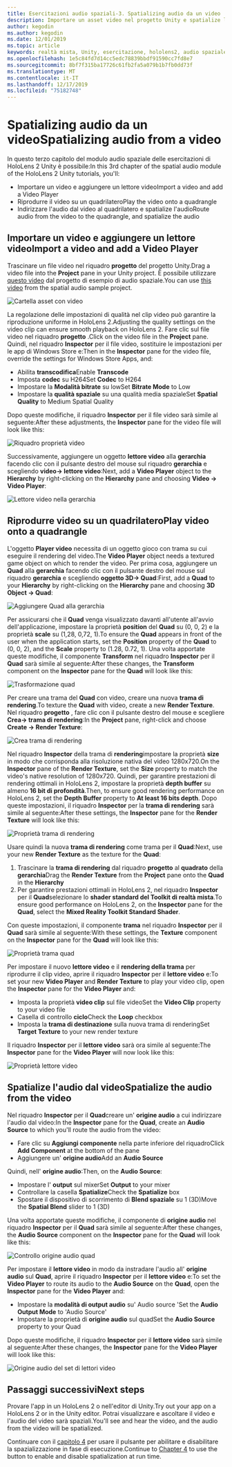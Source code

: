 ```yaml
---
title: Esercitazioni audio spaziali-3. Spatializing audio da un video
description: Importare un asset video nel progetto Unity e spatialize l'audio dal video.
author: kegodin
ms.author: kegodin
ms.date: 12/01/2019
ms.topic: article
keywords: realtà mista, Unity, esercitazione, hololens2, audio spaziale
ms.openlocfilehash: 1e5c84fd7d14cc5edc78839bbdf91590cc7fd8e7
ms.sourcegitcommit: 8bf7f315ba17726c61fb2fa5a079b1b7fb0dd73f
ms.translationtype: MT
ms.contentlocale: it-IT
ms.lasthandoff: 12/17/2019
ms.locfileid: "75182748"
---
```

# <a name="spatializing-audio-from-a-video"></a><span data-ttu-id="4111e-105">Spatializing audio da un video</span><span class="sxs-lookup"><span data-stu-id="4111e-105">Spatializing audio from a video</span></span>
<span data-ttu-id="4111e-106">In questo terzo capitolo del modulo audio spaziale delle esercitazioni di HoloLens 2 Unity è possibile:</span><span class="sxs-lookup"><span data-stu-id="4111e-106">In this 3rd chapter of the spatial audio module of the HoloLens 2 Unity tutorials, you'll:</span></span>
* <span data-ttu-id="4111e-107">Importare un video e aggiungere un lettore video</span><span class="sxs-lookup"><span data-stu-id="4111e-107">Import a video and add a Video Player</span></span>
* <span data-ttu-id="4111e-108">Riprodurre il video su un quadrilatero</span><span class="sxs-lookup"><span data-stu-id="4111e-108">Play the video onto a quadrangle</span></span>
* <span data-ttu-id="4111e-109">Indirizzare l'audio dal video al quadrilatero e spatialize l'audio</span><span class="sxs-lookup"><span data-stu-id="4111e-109">Route audio from the video to the quadrangle, and spatialize the audio</span></span>

## <a name="import-a-video-and-add-a-video-player"></a><span data-ttu-id="4111e-110">Importare un video e aggiungere un lettore video</span><span class="sxs-lookup"><span data-stu-id="4111e-110">Import a video and add a Video Player</span></span>

<span data-ttu-id="4111e-111">Trascinare un file video nel riquadro **progetto** del progetto Unity.</span><span class="sxs-lookup"><span data-stu-id="4111e-111">Drag a video file into the **Project** pane in your Unity project.</span></span> <span data-ttu-id="4111e-112">È possibile utilizzare [questo video](https://github.com/microsoft/spatialaudio-unity/blob/develop/Samples/MicrosoftSpatializerSample/Assets/Microsoft%20HoloLens%20-%20Spatial%20Sound-PTPvx7mDon4.mp4?raw=true) dal progetto di esempio di audio spaziale.</span><span class="sxs-lookup"><span data-stu-id="4111e-112">You can use [this video](https://github.com/microsoft/spatialaudio-unity/blob/develop/Samples/MicrosoftSpatializerSample/Assets/Microsoft%20HoloLens%20-%20Spatial%20Sound-PTPvx7mDon4.mp4?raw=true) from the spatial audio sample project.</span></span>

![Cartella asset con video](images/spatial-audio/assets-folder-with-video.png)

<span data-ttu-id="4111e-114">La regolazione delle impostazioni di qualità nel clip video può garantire la riproduzione uniforme in HoloLens 2.</span><span class="sxs-lookup"><span data-stu-id="4111e-114">Adjusting the quality settings on the video clip can ensure smooth playback on HoloLens 2.</span></span> <span data-ttu-id="4111e-115">Fare clic sul file video nel riquadro **progetto** .</span><span class="sxs-lookup"><span data-stu-id="4111e-115">Click on the video file in the **Project** pane.</span></span> <span data-ttu-id="4111e-116">Quindi, nel riquadro **Inspector** per il file video, sostituire le impostazioni per le app di Windows Store e:</span><span class="sxs-lookup"><span data-stu-id="4111e-116">Then in the **Inspector** pane for the video file, override the settings for Windows Store Apps, and:</span></span>
* <span data-ttu-id="4111e-117">Abilita **transcodifica**</span><span class="sxs-lookup"><span data-stu-id="4111e-117">Enable **Transcode**</span></span>
* <span data-ttu-id="4111e-118">Imposta **codec** su H264</span><span class="sxs-lookup"><span data-stu-id="4111e-118">Set **Codec** to H264</span></span>
* <span data-ttu-id="4111e-119">Impostare la **Modalità bitrate** su low</span><span class="sxs-lookup"><span data-stu-id="4111e-119">Set **Bitrate Mode** to Low</span></span>
* <span data-ttu-id="4111e-120">Impostare la **qualità spaziale** su una qualità media spaziale</span><span class="sxs-lookup"><span data-stu-id="4111e-120">Set **Spatial Quality** to Medium Spatial Quality</span></span>

<span data-ttu-id="4111e-121">Dopo queste modifiche, il riquadro **Inspector** per il file video sarà simile al seguente:</span><span class="sxs-lookup"><span data-stu-id="4111e-121">After these adjustments, the **Inspector** pane for the video file will look like this:</span></span>

![Riquadro proprietà video](images/spatial-audio/video-property-pane.png)

<span data-ttu-id="4111e-123">Successivamente, aggiungere un oggetto **lettore video** alla **gerarchia** facendo clic con il pulsante destro del mouse sul riquadro **gerarchia** e scegliendo **video-> lettore video**:</span><span class="sxs-lookup"><span data-stu-id="4111e-123">Next, add a **Video Player** object to the **Hierarchy** by right-clicking on the **Hierarchy** pane and choosing **Video -> Video Player**:</span></span>

![Lettore video nella gerarchia](images/spatial-audio/video-player-in-hierarchy.png)

## <a name="play-video-onto-a-quadrangle"></a><span data-ttu-id="4111e-125">Riprodurre video su un quadrilatero</span><span class="sxs-lookup"><span data-stu-id="4111e-125">Play video onto a quadrangle</span></span>
<span data-ttu-id="4111e-126">L'oggetto **Player video** necessita di un oggetto gioco con trama su cui eseguire il rendering del video.</span><span class="sxs-lookup"><span data-stu-id="4111e-126">The **Video Player** object needs a textured game object on which to render the video.</span></span> <span data-ttu-id="4111e-127">Per prima cosa, aggiungere un **Quad** alla **gerarchia** facendo clic con il pulsante destro del mouse sul riquadro **gerarchia** e scegliendo **oggetto 3D-> Quad**:</span><span class="sxs-lookup"><span data-stu-id="4111e-127">First, add a **Quad** to your **Hierarchy** by right-clicking on the **Hierarchy** pane and choosing **3D Object -> Quad**:</span></span>

![Aggiungere Quad alla gerarchia](images/spatial-audio/add-quad-to-hierarchy.png)

<span data-ttu-id="4111e-129">Per assicurarsi che il **Quad** venga visualizzato davanti all'utente all'avvio dell'applicazione, impostare la proprietà **position** del **Quad** su (0, 0, 2) e la proprietà **scale** su (1,28, 0,72, 1).</span><span class="sxs-lookup"><span data-stu-id="4111e-129">To ensure the **Quad** appears in front of the user when the application starts, set the **Position** property of the **Quad** to (0, 0, 2), and the **Scale** property to (1.28, 0.72, 1).</span></span> <span data-ttu-id="4111e-130">Una volta apportate queste modifiche, il componente **Transform** nel riquadro **Inspector** per il **Quad** sarà simile al seguente:</span><span class="sxs-lookup"><span data-stu-id="4111e-130">After these changes, the **Transform** component on the **Inspector** pane for the **Quad** will look like this:</span></span>

![Trasformazione quad](images/spatial-audio/quad-transform.png)

<span data-ttu-id="4111e-132">Per creare una trama del **Quad** con video, creare una nuova **trama di rendering**.</span><span class="sxs-lookup"><span data-stu-id="4111e-132">To texture the **Quad** with video, create a new **Render Texture**.</span></span> <span data-ttu-id="4111e-133">Nel riquadro **progetto** , fare clic con il pulsante destro del mouse e scegliere **Crea-> trama di rendering**:</span><span class="sxs-lookup"><span data-stu-id="4111e-133">In the **Project** pane, right-click and choose **Create -> Render Texture**:</span></span>

![Crea trama di rendering](images/spatial-audio/create-render-texture.png)

<span data-ttu-id="4111e-135">Nel riquadro **Inspector** della trama di **rendering**impostare la proprietà **size** in modo che corrisponda alla risoluzione nativa del video 1280x720.</span><span class="sxs-lookup"><span data-stu-id="4111e-135">On the **Inspector** pane of the **Render Texture**, set the **Size** property to match the video's native resolution of 1280x720.</span></span> <span data-ttu-id="4111e-136">Quindi, per garantire prestazioni di rendering ottimali in HoloLens 2, impostare la proprietà **depth buffer** su almeno **16 bit di profondità**.</span><span class="sxs-lookup"><span data-stu-id="4111e-136">Then, to ensure good rendering performance on HoloLens 2, set the **Depth Buffer** property to **At least 16 bits depth**.</span></span> <span data-ttu-id="4111e-137">Dopo queste impostazioni, il riquadro **Inspector** per la **trama di rendering** sarà simile al seguente:</span><span class="sxs-lookup"><span data-stu-id="4111e-137">After these settings, the **Inspector** pane for the **Render Texture** will look like this:</span></span>

![Proprietà trama di rendering](images/spatial-audio/render-texture-properties.png)

<span data-ttu-id="4111e-139">Usare quindi la nuova **trama di rendering** come trama per il **Quad**:</span><span class="sxs-lookup"><span data-stu-id="4111e-139">Next, use your new **Render Texture** as the texture for the **Quad**:</span></span>
1. <span data-ttu-id="4111e-140">Trascinare la **trama di rendering** dal riquadro **progetto** al **quadrato** della **gerarchia**</span><span class="sxs-lookup"><span data-stu-id="4111e-140">Drag the **Render Texture** from the **Project** pane onto the **Quad** in the **Hierarchy**</span></span>
2. <span data-ttu-id="4111e-141">Per garantire prestazioni ottimali in HoloLens 2, nel riquadro **Inspector** per il **Quad**selezionare lo **shader standard del Toolkit di realtà mista**.</span><span class="sxs-lookup"><span data-stu-id="4111e-141">To ensure good performance on HoloLens 2, on the **Inspector** pane for the **Quad**, select the **Mixed Reality Toolkit Standard Shader**.</span></span>

<span data-ttu-id="4111e-142">Con queste impostazioni, il componente **trama** nel riquadro **Inspector** per il **Quad** sarà simile al seguente:</span><span class="sxs-lookup"><span data-stu-id="4111e-142">With these settings, the **Texture** component on the **Inspector** pane for the **Quad** will look like this:</span></span>

![Proprietà trama quad](images/spatial-audio/quad-texture-properties.png)

<span data-ttu-id="4111e-144">Per impostare il nuovo **lettore video** e il **rendering della trama** per riprodurre il clip video, aprire il riquadro **Inspector** per il **lettore video** e:</span><span class="sxs-lookup"><span data-stu-id="4111e-144">To set your new **Video Player** and **Render Texture** to play your video clip, open the **Inspector** pane for the **Video Player** and:</span></span>
* <span data-ttu-id="4111e-145">Imposta la proprietà **video clip** sul file video</span><span class="sxs-lookup"><span data-stu-id="4111e-145">Set the **Video Clip** property to your video file</span></span>
* <span data-ttu-id="4111e-146">Casella di controllo **ciclo**</span><span class="sxs-lookup"><span data-stu-id="4111e-146">Check the **Loop** checkbox</span></span>
* <span data-ttu-id="4111e-147">Imposta la **trama di destinazione** sulla nuova trama di rendering</span><span class="sxs-lookup"><span data-stu-id="4111e-147">Set **Target Texture** to your new render texture</span></span>

<span data-ttu-id="4111e-148">Il riquadro **Inspector** per il **lettore video** sarà ora simile al seguente:</span><span class="sxs-lookup"><span data-stu-id="4111e-148">The **Inspector** pane for the **Video Player** will now look like this:</span></span>

![Proprietà lettore video](images/spatial-audio/video-player-properties.png)

## <a name="spatialize-the-audio-from-the-video"></a><span data-ttu-id="4111e-150">Spatialize l'audio dal video</span><span class="sxs-lookup"><span data-stu-id="4111e-150">Spatialize the audio from the video</span></span>
<span data-ttu-id="4111e-151">Nel riquadro **Inspector** per il **Quad**creare un' **origine audio** a cui indirizzare l'audio dal video:</span><span class="sxs-lookup"><span data-stu-id="4111e-151">In the **Inspector** pane for the **Quad**, create an **Audio Source** to which you'll route the audio from the video:</span></span>
* <span data-ttu-id="4111e-152">Fare clic su **Aggiungi componente** nella parte inferiore del riquadro</span><span class="sxs-lookup"><span data-stu-id="4111e-152">Click **Add Component** at the bottom of the pane</span></span>
* <span data-ttu-id="4111e-153">Aggiungere un' **origine audio**</span><span class="sxs-lookup"><span data-stu-id="4111e-153">Add an **Audio Source**</span></span>

<span data-ttu-id="4111e-154">Quindi, nell' **origine audio**:</span><span class="sxs-lookup"><span data-stu-id="4111e-154">Then, on the **Audio Source**:</span></span>
* <span data-ttu-id="4111e-155">Impostare l' **output** sul mixer</span><span class="sxs-lookup"><span data-stu-id="4111e-155">Set **Output** to your mixer</span></span>
* <span data-ttu-id="4111e-156">Controllare la casella **Spatialize**</span><span class="sxs-lookup"><span data-stu-id="4111e-156">Check the **Spatialize** box</span></span>
* <span data-ttu-id="4111e-157">Spostare il dispositivo di scorrimento di **Blend spaziale** su 1 (3D)</span><span class="sxs-lookup"><span data-stu-id="4111e-157">Move the **Spatial Blend** slider to 1 (3D)</span></span>

<span data-ttu-id="4111e-158">Una volta apportate queste modifiche, il componente di **origine audio** nel riquadro **Inspector** per il **Quad** sarà simile al seguente:</span><span class="sxs-lookup"><span data-stu-id="4111e-158">After these changes, the **Audio Source** component on the **Inspector** pane for the **Quad** will look like this:</span></span>

![Controllo origine audio quad](images/spatial-audio/quad-audio-source-inspector.png)

<span data-ttu-id="4111e-160">Per impostare il **lettore video** in modo da instradare l'audio all' **origine audio** sul **Quad**, aprire il riquadro **Inspector** per il **lettore video** e:</span><span class="sxs-lookup"><span data-stu-id="4111e-160">To set the **Video Player** to route its audio to the **Audio Source** on the **Quad**, open the **Inspector** pane for the **Video Player** and:</span></span>
* <span data-ttu-id="4111e-161">Impostare la **modalità di output audio** su' Audio source '</span><span class="sxs-lookup"><span data-stu-id="4111e-161">Set the **Audio Output Mode** to 'Audio Source'</span></span>
* <span data-ttu-id="4111e-162">Impostare la proprietà di **origine audio** sul quad</span><span class="sxs-lookup"><span data-stu-id="4111e-162">Set the **Audio Source** property to your Quad</span></span>

<span data-ttu-id="4111e-163">Dopo queste modifiche, il riquadro **Inspector** per il **lettore video** sarà simile al seguente:</span><span class="sxs-lookup"><span data-stu-id="4111e-163">After these changes, the **Inspector** pane for the **Video Player** will look like this:</span></span>

![Origine audio del set di lettori video](images/spatial-audio/video-player-set-audio-source.png)

## <a name="next-steps"></a><span data-ttu-id="4111e-165">Passaggi successivi</span><span class="sxs-lookup"><span data-stu-id="4111e-165">Next steps</span></span>
<span data-ttu-id="4111e-166">Provare l'app in un HoloLens 2 o nell'editor di Unity.</span><span class="sxs-lookup"><span data-stu-id="4111e-166">Try out your app on a HoloLens 2 or in the Unity editor.</span></span> <span data-ttu-id="4111e-167">Potrai visualizzare e ascoltare il video e l'audio del video sarà spaziali.</span><span class="sxs-lookup"><span data-stu-id="4111e-167">You'll see and hear the video, and the audio from the video will be spatialized.</span></span>

<span data-ttu-id="4111e-168">Continuare con il [capitolo 4](unity-spatial-audio-ch4.md) per usare il pulsante per abilitare e disabilitare la spazializzazione in fase di esecuzione.</span><span class="sxs-lookup"><span data-stu-id="4111e-168">Continue to [Chapter 4](unity-spatial-audio-ch4.md) to use the button to enable and disable spatialization at run time.</span></span>

